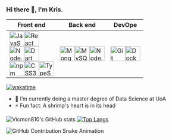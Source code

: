 ### Hi there 👋, I'm Kris.

| Front end | Back end | DevOpe |
|----------|----------|----------|
| <img src="https://simpleicons.org/icons/javascript.svg" width="40" title="JavaScript"><img src="https://simpleicons.org/icons/react.svg" width="40" title="React"><br><img src="https://simpleicons.org/icons/nodedotjs.svg" width="40" title="Node.js"><img src="https://simpleicons.org/icons/dart.svg" width="40" title="Dart"><br><img src="https://simpleicons.org/icons/npm.svg" width="40" title="npm"><img src="https://simpleicons.org/icons/css3.svg" width="40" title="CSS3"><img src="https://simpleicons.org/icons/typescript.svg" width="40" title="TypeScript">|<img src="https://simpleicons.org/icons/mongodb.svg" width="40" height="40" alt="MongoDB"><img src="https://simpleicons.org/icons/mysql.svg" width="40" height="40" alt="MySQL"><img src="https://simpleicons.org/icons/nodedotjs.svg" width="40" height="40" alt="Node.js">|<img src="https://simpleicons.org/icons/git.svg" width="40" height="40" alt="Git"><img src="https://simpleicons.org/icons/docker.svg" width="40" height="40" alt="Docker">|


[![wakatime](https://wakatime.com/badge/user/018bac48-ef32-4c63-85e7-1911bd66d9d8.svg)](https://wakatime.com/@018bac48-ef32-4c63-85e7-1911bd66d9d8)

-  🌱 I’m currently doing a master degree of Data Science at UoA
-  ⚡ Fun fact: A shrimp's heart is in its head




  
![Vicmon810's GitHub stats](https://github-readme-stats.vercel.app/api?username=vicmon810&show_icons=true&theme=swift&count_private=true&layout=compact)
[![Top Langs](https://github-readme-stats.vercel.app/api/top-langs/?username=vicmon810&layout=pie&hide=html,css&langs_count=8&theme=swift)](https://github.com/vicmon810/github-readme-stats)

![GitHub Contribution Snake Animation](https://vicmon810.github.io/vicmon810/github-contribution-grid-snake.svg)


<!--
[![Harlok's WakaTime stats](https://github-readme-stats.vercel.app/api/wakatime?username=vicmon)](https://github.com/anuraghazra/github-readme-stats)
**vicmon810/vicmon810** is a ✨ _special_ ✨ repository because its `README.md` (this file) appears on your GitHub profile.

Here are some ideas to get you started:
- what is your mane  
- 🔭 I’m currently working on .- 🌱 I’m currently learning ...1
- 👯 I’m looking to collaborate on ...
- 🤔 I’m looking for help with ...
- 💬 Ask me about ...
- 📫 How to reach me: ...
- 😄 Pronouns: ...
- ⚡ Fun fact: .....
Why is so hard to find a jobs 

-->


